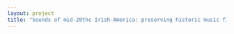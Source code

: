 ```yaml
--- 
layout: project 
title: "Sounds of mid-20thc Irish-America: preserving historic music field recordings for research access" 
---
```



